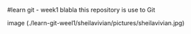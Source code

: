 #learn git - week1
blabla this repository is use to Git

image (./learn-git-weel1/sheilavivian/pictures/sheilavivian.jpg)
